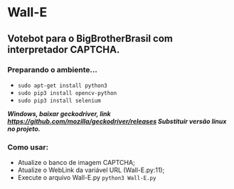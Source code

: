 # Wall-E
## Votebot para o BigBrotherBrasil com interpretador CAPTCHA.

### Preparando o ambiente...

* `sudo apt-get install python3`
* `sudo pip3 install opencv-python`
* `sudo pip3 install selenium`

_**Windows, baixar geckodriver, link https://github.com/mozilla/geckodriver/releases
Substituir versão linux no projeto.**_

### Como usar:

* Atualize o banco de imagem CAPTCHA;
* Atualize o WebLink da variável URL (Wall-E.py:11);
* Execute o arquivo Wall-E.py `python3 Wall-E.py`
